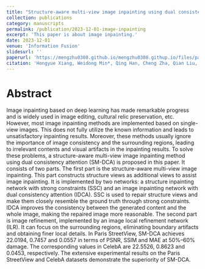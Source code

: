```yaml
---
title: "Structure-aware multi-view image inpainting using dual consistency attention"
collection: publications
category: manuscripts
permalink: /publication/2023-12-01-image-inpainting
excerpt: 'This paper is about image inpainting.'
date: 2023-12-01
venue: 'Information Fusion'
slidesurl: ''
paperurl: 'https://mengzhu0308.github.io/mengzhu0308.githup.io/files/papers/2023-12-01-image-inpainting.pdf'
citation: 'Hongyue Xiang, Weidong Min*, Qing Han, Cheng Zha, Qian Liu, Meng Zhu. Structure-aware multi-view image inpainting using dual consistency attention. Information Fusion, 2024, 104: 1-11. DOI: 10.1016/j.inffus.2023.102174.'
---
```


# Abstract

Image inpainting based on deep learning has made remarkable progress and is widely used in image editing, cultural relic preservation, etc. However, most image inpainting methods are implemented based on single-view images. This does not fully utilize the known information and leads to unsatisfactory inpainting results. Moreover, these methods usually ignore the importance of image consistency and the surrounding regions, leading to irrelevant contents and visual artifacts in the inpainting results. To solve these problems, a structure-aware multi-view image inpainting method using dual consistency attention (SM-DCA) is proposed in this paper. It consists of two parts. The first part is the structure-aware multi-view image inpainting. This part constructs structure views as additional views to assist image inpainting. It is implemented by two networks: a structure inpainting network with strong constraints (SSC) and an image inpainting network with dual consistency attention (IDCA). SSC is used to repair structure views and make them closely resemble the ground truth through strong constraints. IDCA improves the consistency between the generated content and the whole image, making the repaired image more reasonable. The second part is image refinement, implemented by an image local refinement network (ILR). It can focus on the surrounding regions, eliminating boundary artifacts and obtaining finer local details. In Paris StreetView, SM-DCA achieves 22.0194, 0.7457 and 0.0557 in terms of PSNR, SSIM and MAE at 50%–60% damage. The corresponding values in CelebA are 22.5526, 0.8623 and 0.0453, respectively. The extensive experimental results on the Paris StreetView and CelebA datasets demonstrate the superiority of SM-DCA.
